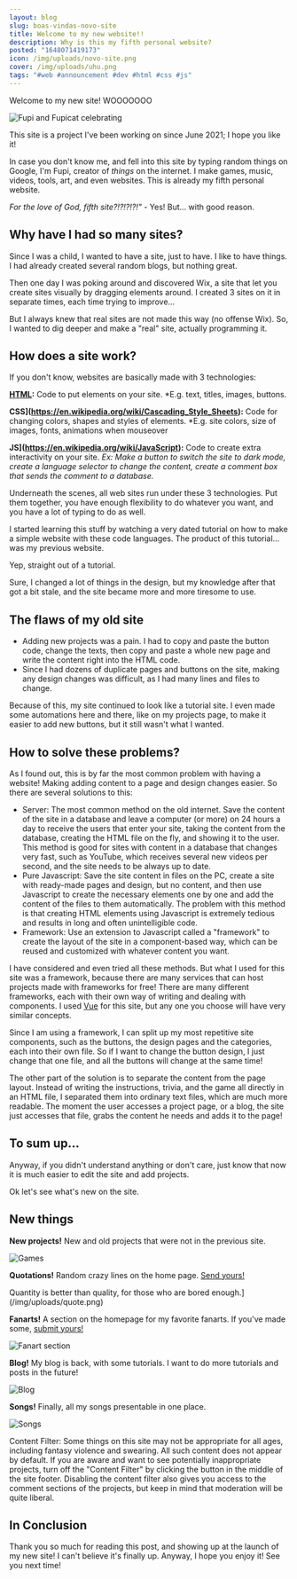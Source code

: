```yaml
---
layout: blog
slug: boas-vindas-novo-site
title: Welcome to my new website!!
description: Why is this my fifth personal website?
posted: "1648071419173"
icon: /img/uploads/novo-site.png
cover: /img/uploads/uhu.png
tags: "#web #announcement #dev #html #css #js"
---
```

Welcome to my new site! WOOOOOOO

![Fupi and Fupicat celebrating](/img/uploads/uhu.png)

This site is a project I've been working on since June 2021; I hope you like it!

In case you don't know me, and fell into this site by typing random things on Google, I'm Fupi, creator of *things* on the internet. I make games, music, videos, tools, art, and even websites. This is already my fifth personal website.

*For the love of God, fifth site?!?!?!?!"* - Yes! But... with good reason.

## Why have I had so many sites?

Since I was a child, I wanted to have a site, just to have. I like to have things. I had already created several random blogs, but nothing great.

Then one day I was poking around and discovered Wix, a site that let you create sites visually by dragging elements around. I created 3 sites on it in separate times, each time trying to improve...

But I always knew that real sites are not made this way (no offense Wix). So, I wanted to dig deeper and make a "real" site, actually programming it.

## How does a site work?

If you don't know, websites are basically made with 3 technologies:

**[HTML](https://en.wikipedia.org/wiki/HTML):** Code to put elements on your site. *E.g. text, titles, images, buttons.

**CSS](https://en.wikipedia.org/wiki/Cascading_Style_Sheets):** Code for changing colors, shapes and styles of elements. *E.g. site colors, size of images, fonts, animations when mouseover

**JS](https://en.wikipedia.org/wiki/JavaScript):** Code to create extra interactivity on your site. *Ex: Make a button to switch the site to dark mode, create a language selector to change the content, create a comment box that sends the comment to a database.*

Underneath the scenes, all web sites run under these 3 technologies. Put them together, you have enough flexibility to do whatever you want, and you have a lot of typing to do as well.

I started learning this stuff by watching a very dated tutorial on how to make a simple website with these code languages. The product of this tutorial... was my previous website.

Yep, straight out of a tutorial.

Sure, I changed a lot of things in the design, but my knowledge after that got a bit stale, and the site became more and more tiresome to use.

## The flaws of my old site

* Adding new projects was a pain. I had to copy and paste the button code, change the texts, then copy and paste a whole new page and write the content right into the HTML code.
* Since I had dozens of duplicate pages and buttons on the site, making any design changes was difficult, as I had many lines and files to change.

Because of this, my site continued to look like a tutorial site. I even made some automations here and there, like on my projects page, to make it easier to add new buttons, but it still wasn't what I wanted.

## How to solve these problems?

As I found out, this is by far the most common problem with having a website! Making adding content to a page and design changes easier. So there are several solutions to this:

* Server: The most common method on the old internet. Save the content of the site in a database and leave a computer (or more) on 24 hours a day to receive the users that enter your site, taking the content from the database, creating the HTML file on the fly, and showing it to the user. This method is good for sites with content in a database that changes very fast, such as YouTube, which receives several new videos per second, and the site needs to be always up to date.
* Pure Javascript: Save the site content in files on the PC, create a site with ready-made pages and design, but no content, and then use Javascript to create the necessary elements one by one and add the content of the files to them automatically. The problem with this method is that creating HTML elements using Javascript is extremely tedious and results in long and often unintelligible code.
* Framework: Use an extension to Javascript called a "framework" to create the layout of the site in a component-based way, which can be reused and customized with whatever content you want.

I have considered and even tried all these methods. But what I used for this site was a framework, because there are many services that can host projects made with frameworks for free! There are many different frameworks, each with their own way of writing and dealing with components. I used [Vue](https://vuejs.org/) for this site, but any one you choose will have very similar concepts.

Since I am using a framework, I can split up my most repetitive site components, such as the buttons, the design pages and the categories, each into their own file. So if I want to change the button design, I just change that one file, and all the buttons will change at the same time!

The other part of the solution is to separate the content from the page layout. Instead of writing the instructions, trivia, and the game all directly in an HTML file, I separated them into ordinary text files, which are much more readable. The moment the user accesses a project page, or a blog, the site just accesses that file, grabs the content he needs and adds it to the page!

## To sum up...

Anyway, if you didn't understand anything or don't care, just know that now it is much easier to edit the site and add projects.

Ok let's see what's new on the site.

## New things

**New projects!**  New and old projects that were not in the previous site.

![Games](/img/uploads/jogos.png)

**Quotations!** Random crazy lines on the home page. [Send yours!](/about#contact)

Quantity is better than quality, for those who are bored enough.](/img/uploads/quote.png)

**Fanarts!** A section on the homepage for my favorite fanarts. If you've made some, [submit yours!](/about#contact)

![Fanart section](/img/uploads/fanarts.png)

**Blog!** My blog is back, with some tutorials. I want to do more tutorials and posts in the future!

![Blog](/img/uploads/blog.png)

**Songs!** Finally, all my songs presentable in one place.

![Songs](/img/uploads/musicas.png)

Content Filter: Some things on this site may not be appropriate for all ages, including fantasy violence and swearing. All such content does not appear by default. If you are aware and want to see potentially inappropriate projects, turn off the "Content Filter" by clicking the button in the middle of the site footer. Disabling the content filter also gives you access to the comment sections of the projects, but keep in mind that moderation will be quite liberal.

## In Conclusion

Thank you so much for reading this post, and showing up at the launch of my new site! I can't believe it's finally up. Anyway, I hope you enjoy it! See you next time!